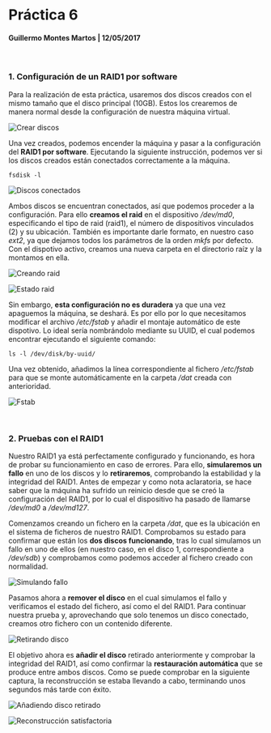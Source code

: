 # Práctica 6

#### Guillermo Montes Martos | 12/05/2017

<br>

### 1. Configuración de un RAID1 por software

Para la realización de esta práctica, usaremos dos discos creados con el mismo tamaño que el disco principal (10GB). Estos los crearemos de manera normal desde la configuración de nuestra máquina virtual.

![Crear discos](img/creardiscos.png "Crear discos")

Una vez creados, podemos encender la máquina y pasar a la configuración del **RAID1 por software**. Ejecutando la siguiente instrucción, podemos ver si los discos creados están conectados correctamente a la máquina.

```shell
fsdisk -l 
```

![Discos conectados](img/discos.png "Discos conectados")

Ambos discos se encuentran conectados, así que podemos proceder a la configuración. Para ello **creamos el raid** en el dispositivo */dev/md0*, especificando el tipo de raid (raid1), el número de dispositivos vinculados (2) y su ubicación. También es importante darle formato, en nuestro caso *ext2*, ya que dejamos todos los parámetros de la orden *mkfs* por defecto. Con el dispotivo activo, creamos una nueva carpeta en el directorio raíz y la montamos en ella.

![Creando raid](img/crearraid.png "Creando raid")

![Estado raid](img/estadoraid.png "Estado raid")

Sin embargo, **esta configuración no es duradera** ya que una vez apaguemos la máquina, se deshará. Es por ello por lo que necesitamos modificar el archivo */etc/fstab* y añadir el montaje automático de este dispotivo. Lo ideal sería nombrándolo mediante su UUID, el cual podemos encontrar ejecutando el siguiente comando:

```shell
ls -l /dev/disk/by-uuid/
```

Una vez obtenido, añadimos la línea correspondiente al fichero */etc/fstab* para que se monte automáticamente en la carpeta */dat* creada con anterioridad. 

![Fstab](img/fstab.png "Fstab")


<br>

### 2. Pruebas con el RAID1

Nuestro RAID1 ya está perfectamente configurado y funcionando, es hora de probar su funcionamiento en caso de errores. Para ello, **simularemos un fallo** en uno de los discos y lo **retiraremos**, comprobando la estabilidad y la integridad del RAID1. Antes de empezar y como nota aclaratoria, se hace saber que la máquina ha sufrido un reinicio desde que se creó la configuración del RAID1, por lo cual el dispositivo ha pasado de llamarse */dev/md0* a */dev/md127*.

Comenzamos creando un fichero en la carpeta */dat*, que es la ubicación en el sistema de ficheros de nuestro RAID1. Comprobamos su estado para confirmar que están los **dos discos funcionando**, tras lo cual simulamos un fallo en uno de ellos (en nuestro caso, en el disco 1, correspondiente a */dev/sdb*) y comprobamos como podemos acceder al fichero creado con normalidad.

![Simulando fallo](img/pruebaraid1.png "Simulando fallo")

Pasamos ahora a **remover el disco** en el cual simulamos el fallo y verificamos el estado del fichero, así como el del RAID1. Para continuar nuestra prueba y, aprovechando que solo tenemos un disco conectado, creamos otro fichero con un contenido diferente.

![Retirando disco](img/pruebaraid2.png "Retirando disco")

El objetivo ahora es **añadir el disco** retirado anteriormente y comprobar la integridad del RAID1, así como confirmar la **restauración automática** que se produce entre ambos discos. Como se puede comprobar en la siguiente captura, la reconstrucción se estaba llevando a cabo, terminando unos segundos más tarde con éxito.

![Añadiendo disco retirado](img/pruebaraid3.png "Añadiendo disco retirado")

![Reconstrucción satisfactoria](img/pruebaraid4.png "Reconstrucción satisfactoria")


<br>
